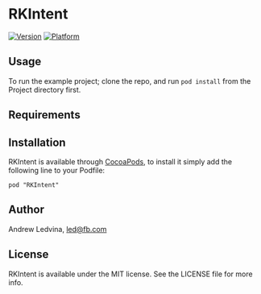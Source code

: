 # RKIntent

[![Version](http://cocoapod-badges.herokuapp.com/v/RKIntent/badge.png)](http://cocoadocs.org/docsets/RKIntent)
[![Platform](http://cocoapod-badges.herokuapp.com/p/RKIntent/badge.png)](http://cocoadocs.org/docsets/RKIntent)

## Usage

To run the example project; clone the repo, and run `pod install` from the Project directory first.

## Requirements

## Installation

RKIntent is available through [CocoaPods](http://cocoapods.org), to install
it simply add the following line to your Podfile:

    pod "RKIntent"

## Author

Andrew Ledvina, led@fb.com

## License

RKIntent is available under the MIT license. See the LICENSE file for more info.

